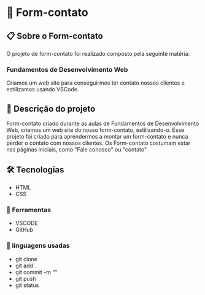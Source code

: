 # 🚀 Form-contato
## 📋 Sobre o Form-contato
O projeto de form-contato foi realizado composto pela seguinte matéria:
### Fundamentos de Desenvolvimento Web
Criamos um web site para conseguirmos ter contato nossos clientes e estilizamos usando VSCode.
## 📄 Descrição do projeto
Form-contato criado durante as aulas de Fundamentos de Desenvolvimento Web, criamos um web site do nosso form-contato, estilizando-o. Esse projeto foi criado para aprendermos a montar um form-contato e nunca perder o contato com nossos clientes. Os Form-contato costumam estar nas páginas iniciais, como "Fale conosco" ou "contato"
## 🛠️ Tecnologias  
* HTML
* CSS
### 🔧 Ferramentas
* VSCODE
* GitHub
### 📁 linguagens usadas
* git clone
* git add .
* git commit -m ""
* git push
* git status